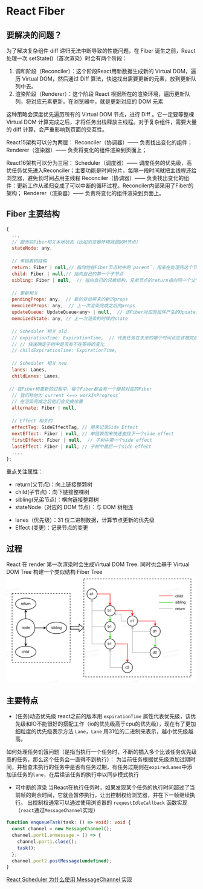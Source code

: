 # React Fiber

## 要解决的问题？
为了解决复杂组件 diff 递归无法中断导致的性能问题，在 Fiber 诞生之前，React 处理一次 setState()（首次渲染）时会有两个阶段：

1. 调和阶段（Reconciler）：这个阶段React用新数据生成新的 Virtual DOM，遍历 Virtual DOM，然后通过 Diff 算法，快速找出需要更新的元素，放到更新队列中去。
2. 渲染阶段（Renderer）：这个阶段 React 根据所在的渲染环境，遍历更新队列，将对应元素更新。在浏览器中，就是更新对应的 DOM 元素

这种策略会深度优先遍历所有的 Virtual DOM 节点，进行 Diff 。它一定要等整棵 Virtual DOM 计算完成之后，才将任务出栈释放主线程。对于复杂组件，需要大量的 diff 计算，会严重影响到页面的交互性。

React15架构可以分为两层：
Reconciler（协调器）—— 负责找出变化的组件；
Renderer（渲染器）—— 负责将变化的组件渲染到页面上；

React16架构可以分为三层：
Scheduler（调度器）—— 调度任务的优先级，高优任务优先进入Reconciler；主要功能是时间分片，每隔一段时间就把主线程还给浏览器，避免长时间占用主线程
Reconciler（协调器）—— 负责找出变化的组件：更新工作从递归变成了可以中断的循环过程。Reconciler内部采用了Fiber的架构；
Renderer（渲染器）—— 负责将变化的组件渲染到页面上。

## Fiber 主要结构
```js
{
  ...
  // 跟当前Fiber相关本地状态（比如浏览器环境就是DOM节点）
  stateNode: any,
    
  // 单链表树结构
  return: Fiber | null,// 指向他在Fiber节点树中的`parent`，用来在处理完这个节点之后向上返回
  child: Fiber | null,// 指向自己的第一个子节点
  sibling: Fiber | null,  // 指向自己的兄弟结构，兄弟节点的return指向同一个父节点

  // 更新相关
  pendingProps: any,  // 新的变动带来的新的props
  memoizedProps: any,  // 上一次渲染完成之后的props
  updateQueue: UpdateQueue<any> | null,  // 该Fiber对应的组件产生的Update会存放在这个队列里面
  memoizedState: any, // 上一次渲染的时候的state
    
  // Scheduler 相关 old
  // expirationTime: ExpirationTime,  // 代表任务在未来的哪个时间点应该被完成，不包括他的子树产生的任务
  // // 快速确定子树中是否有不在等待的变化
  // childExpirationTime: ExpirationTime,

  // Scheduler 相关 new
  lanes: Lanes,
  childLanes: Lanes,
    
 // 在Fiber树更新的过程中，每个Fiber都会有一个跟其对应的Fiber
  // 我们称他为`current <==> workInProgress`
  // 在渲染完成之后他们会交换位置
  alternate: Fiber | null,

  // Effect 相关的
  effectTag: SideEffectTag, // 用来记录Side Effect
  nextEffect: Fiber | null, // 单链表用来快速查找下一个side effect
  firstEffect: Fiber | null,  // 子树中第一个side effect
  lastEffect: Fiber | null, // 子树中最后一个side effect
  ....
};
```

重点关注属性：
- return(父节点)：向上链接整颗树
- child(子节点)：向下链接整棵树
- sibling(兄弟节点)：横向链接整颗树
- stateNode（对应的 DOM 节点）：与 DOM 树相连
<!-- - expirationTime (到期时间)：计算节点更新的优先级 old -->
- lanes（优先级）：31 位二进制数据，计算节点更新的优先级
- Effect (变更)：记录节点的变更

## 过程
React 在 render 第一次渲染时会生成Virtual DOM Tree. 同时也会基于 Virtual DOM Tree 构建一个类似结构 Fiber Tree
![Fiber tree](./img/fiber-tree.png)

## 主要特点

- (任务)动态优先级
react之前的版本用 `expirationTime` 属性代表优先级，该优先级和IO不能很好的搭配工作（io的优先级高于cpu的优先级），现在有了更加细粒度的优先级表示方法 `Lane`，`Lane` 用31位的二进制来表示，越小优先级越高。

如何处理任务饥饿问题（是指当执行一个任务时，不断的插入多个比该任务优先级高的任务，那么这个任务会一直得不到执行）：
为当前任务根据优先级添加过期时间，并检查未执行的任务中是否有任务过期，有任务过期则在`expiredLanes`中添加该任务的`lane`，在后续该任务的执行中以同步模式执行

- 可中断的渲染
当React在执行任务时，如果发现某个任务的执行时间超过了当前帧的剩余时间，它就会暂停执行，让出控制权给浏览器，并在下一帧继续执行。
出控制权通常可以通过使用浏览器的 `requestIdleCallback` 函数实现（`react`通过`MessageChannel`实现）
```ts
function enqueueTask(task: () => void): void {
  const channel = new MessageChannel();
  channel.port1.onmessage = () => {
    channel.port1.close();
    task();
  };
  channel.port2.postMessage(undefined);
}
```

[React Scheduler 为什么使用 MessageChannel 实现](./芝麻.md)
